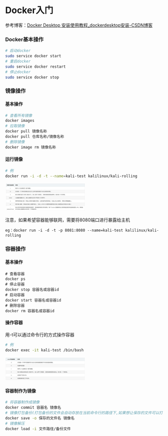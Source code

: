 # Docker入门

参考博客：[Docker Desktop 安装使用教程_dockerdesktop安装-CSDN博客](https://blog.csdn.net/GoodburghCottage/article/details/131413312)

### Docker基本操作

```bash
# 启动docker
sudo service docker start
# 重启docker
sudo service docker restart
# 停止docker
sudo service docker stop
```

### 镜像操作

#### 基本操作

```bash
# 查看所有镜像
docker images
# 拉取镜像
docker pull 镜像名称
docker pull 仓库名称/镜像名称
# 删除镜像
docker image rm 镜像名称
```

#### 运行镜像

```bash
# 例
docker run -i -d -t --name=kali-test kalilinux/kali-rolling
```

<img src="./image/Docker%E5%85%A5%E9%97%A8/image-20231008153621128.png" alt="image-20231008153621128" style="zoom:25%;" />

注意，如果希望容器能够联网，需要将8080端口进行暴露给主机

```
eg：docker run -i -d -t -p 8081:8080 --name=kali-test kalilinux/kali-rolling
```

### 容器操作

#### 基本操作

```
# 查看容器
docker ps
# 停止容器
docker stop 容器名或容器id
# 启动容器
docker start 容器名或容器id
# 删除容器
docker rm 容器名或容器id
```

#### 操作容器

用-t可以通过命令行的方式操作容器

```bash
# 例
docker exec -it kali-test /bin/bash
```

<img src="./image/Docker%E5%85%A5%E9%97%A8/image-20231008154146768.png" alt="image-20231008154146768" style="zoom:25%;" />

#### 容器制作为镜像

```bash
# 将容器制作成镜像
docker commit 容器名 镜像名
# 镜像打包备份(打包备份的文件会自动存放在当前命令行的路径下,如果想让保存的文件可以打开,可以加.tar后缀)
docker save -o 保存的文件名 镜像名
# 镜像解压
docker load -i 文件路径/备份文件
```

